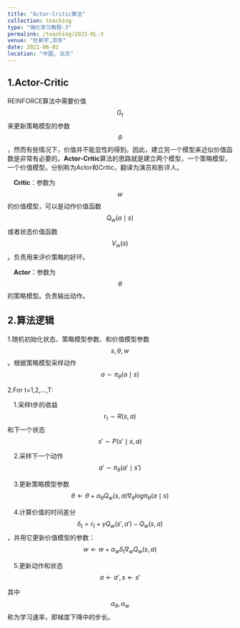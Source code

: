 ```yaml
---
title: "Actor-Critic算法"
collection: teaching
type: "强化学习教程-3"
permalink: /teaching/2021-RL-3
venue: "杜新宇,京东"
date: 2021-06-02
location: "中国, 北京"
---
```


<script type="text/javascript" async
  src="https://cdnjs.cloudflare.com/ajax/libs/mathjax/2.7.7/latest.js?config=TeX-MML-AM_CHTML">
</script>

## 1.Actor-Critic

REINFORCE算法中需要价值$$G_t$$来更新策略模型的参数$$\theta$$，然而有些情况下，价值并不能显性的得到。因此，建立另一个模型来近似价值函数是非常有必要的。**Actor-Critic**算法的思路就是建立两个模型，一个策略模型，一个价值模型。分别称为Actor和Critic，翻译为演员和影评人。

&emsp;**Critic**：参数为$$w$$的价值模型，可以是动作价值函数$$Q_w(a\mid s)$$或者状态价值函数$$V_w(s)$$。负责用来评价策略的好坏。

&emsp;**Actor**：参数为$$\theta$$的策略模型。负责输出动作。

## 2.算法逻辑

1.随机初始化状态、策略模型参数、和价值模型参数$$s,\theta,w$$。根据策略模型采样动作$$a\sim\pi_\theta(a\mid s)$$

2.For t=1,2,...,T:

&emsp;1.采样t步的收益$$r_t\sim R(s,a)$$和下一个状态$$s'\sim P(s'\mid s,a)$$

&emsp;2.采样下一个动作$$a'\sim\pi_\theta(a'\mid s')$$

&emsp;3.更新策略模型参数$$\theta \leftarrow \theta+\alpha_\theta Q_w(s,a)\nabla_\theta log\pi_\theta(a\mid s)$$

&emsp;4.计算价值的时间差分$$\delta_t=r_t+\gamma Q_w(s',a')-Q_w(s,a)$$，并用它更新价值模型的参数：$$w\leftarrow w+\alpha_w \delta_t\nabla_wQ_w(s,a)$$

&emsp;5.更新动作和状态$$a\leftarrow a',s\leftarrow s'$$

其中$$\alpha_\theta, \alpha_w$$称为学习速率，即梯度下降中的步长。